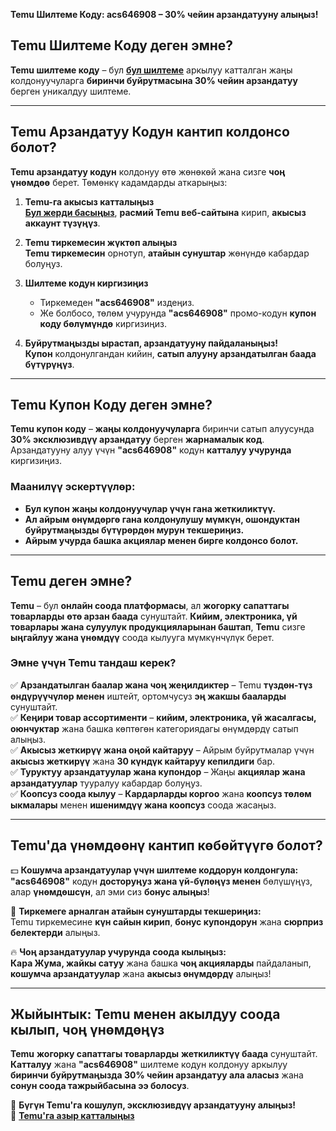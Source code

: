 **Temu Шилтеме Коду: acs646908 – 30% чейин арзандатууну алыңыз!**

## **Temu Шилтеме Коду деген эмне?**
**Temu шилтеме коду** – бул **[бул шилтеме](https://temu.to/m/u9fu1v7mn0z)** аркылуу катталган жаңы колдонуучуларга **биринчи буйрутмасына 30% чейин арзандатуу** берген уникалдуу шилтеме.

---

## **Temu Арзандатуу Кодун кантип колдонсо болот?**
**Temu арзандатуу кодун** колдонуу өтө жөнөкөй жана сизге **чоң үнөмдөө** берет. Төмөнкү кадамдарды аткарыңыз:

1. **Temu-га акысыз катталыңыз**  
   **[Бул жерди басыңыз](https://temu.to/m/u9fu1v7mn0z)**, **расмий Temu веб-сайтына** кирип, **акысыз аккаунт түзүңүз**.

2. **Temu тиркемесин жүктөп алыңыз**  
   **Temu тиркемесин** орнотуп, **атайын сунуштар** жөнүндө кабардар болуңуз.

3. **Шилтеме кодун киргизиңиз**  
   - Тиркемеден **"acs646908"** издеңиз.  
   - Же болбосо, төлөм учурунда **"acs646908"** промо-кодун **купон коду бөлүмүндө** киргизиңиз.

4. **Буйрутмаңызды ырастап, арзандатууну пайдаланыңыз!**  
   **Купон** колдонулгандан кийин, **сатып алууну арзандатылган баада бүтүрүңүз**.

---

## **Temu Купон Коду деген эмне?**
**Temu купон коду** – **жаңы колдонуучуларга** биринчи сатып алуусунда **30% эксклюзивдүү арзандатуу** берген **жарнамалык код**. Арзандатууну алуу үчүн **"acs646908"** кодун **катталуу учурунда** киргизиңиз.

### **Маанилүү эскертүүлөр:**
- **Бул купон жаңы колдонуучулар үчүн гана жеткиликтүү.**
- **Ал айрым өнүмдөргө гана колдонулушу мүмкүн, ошондуктан буйрутмаңызды бүтүрөрдөн мурун текшериңиз.**
- **Айрым учурда башка акциялар менен бирге колдонсо болот.**

---

## **Temu деген эмне?**
**Temu** – бул **онлайн соода платформасы**, ал **жогорку сапаттагы товарларды** **өтө арзан баада** сунуштайт. **Кийим, электроника, үй товарлары жана сулуулук продукцияларынан баштап**, **Temu** сизге **ыңгайлуу жана үнөмдүү** соода кылууга мүмкүнчүлүк берет.

### **Эмне үчүн Temu тандаш керек?**

✅ **Арзандатылган баалар жана чоң жеңилдиктер** – Temu **түздөн-түз өндүрүүчүлөр менен** иштейт, ортомчусуз **эң жакшы бааларды** сунуштайт.  
✅ **Кеңири товар ассортименти** – **кийим, электроника, үй жасалгасы, оюнчуктар** жана башка көптөгөн категориядагы өнүмдөрдү сатып алыңыз.  
✅ **Акысыз жеткирүү жана оңой кайтаруу** – Айрым буйрутмалар үчүн **акысыз жеткирүү** жана **30 күндүк кайтаруу кепилдиги** бар.  
✅ **Туруктуу арзандатуулар жана купондор** – Жаңы **акциялар жана арзандатуулар** тууралуу кабардар болуңуз.  
✅ **Коопсуз соода кылуу** – **Кардарларды коргоо** жана **коопсуз төлөм ыкмалары** менен **ишенимдүү жана коопсуз** соода жасаңыз.

---

## **Temu'да үнөмдөөнү кантип көбөйтүүгө болот?**

💵 **Кошумча арзандатуулар үчүн шилтеме коддорун колдонгула:**  
**"acs646908"** кодун **досторуңуз жана үй-бүлөңүз менен** бөлүшүңүз, алар **үнөмдөшсүн**, ал эми сиз **бонус алыңыз**!

🎁 **Тиркемеге арналган атайын сунуштарды текшериңиз:**  
Temu тиркемесине **күн сайын кирип**, **бонус купондорун** жана **сюрприз белектерди** алыңыз.

🔥 **Чоң арзандатуулар учурунда соода кылыңыз:**  
**Кара Жума, жайкы сатуу** жана башка **чоң акцияларды** пайдаланып, **кошумча арзандатуулар** жана **акысыз өнүмдөрдү** алыңыз!

---

## **Жыйынтык: Temu менен акылдуу соода кылып, чоң үнөмдөңүз**
**Temu** **жогорку сапаттагы товарларды** **жеткиликтүү баада** сунуштайт. **Катталуу** жана **"acs646908"** шилтеме кодун колдонуу аркылуу **биринчи буйрутмаңызда 30% чейин арзандатуу ала аласыз** жана **сонун соода тажрыйбасына ээ болосуз**.

📌 **Бүгүн Temu'га кошулуп, эксклюзивдүү арзандатууну алыңыз!**  
🔗 **[Temu'га азыр катталыңыз](https://temu.to/m/u9fu1v7mn0z)**
